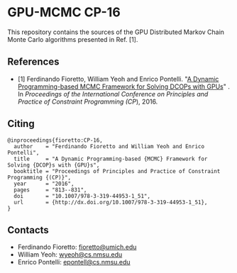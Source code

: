 # GPU-MCMC CP-16

This repository contains the sources of the GPU Distributed Markov Chain Monte Carlo algorithms presented in Ref. [1].


## References
- [1] 
Ferdinando Fioretto, William Yeoh and Enrico Pontelli. "[A Dynamic Programming-based MCMC Framework for Solving DCOPs with GPUs](http://link.springer.com/chapter/10.1007%2F978-3-319-44953-1_51)" . In *Proceedings of the International Conference on Principles and Practice of Constraint Programming (CP*), 2016. 


## Citing
```
@inproceedings{fioretto:CP-16,
  author    = "Ferdinando Fioretto and William Yeoh and Enrico Pontelli",
  title     = "A Dynamic Programming-based {MCMC} Framework for Solving {DCOP}s with {GPU}s",
  booktitle = "Proceedings of Principles and Practice of Constraint Programming {(CP)}",
  year      = "2016",
  pages     = "813--831",
  doi       = "10.1007/978-3-319-44953-1_51",
  url       = {http://dx.doi.org/10.1007/978-3-319-44953-1_51},
}
```

## Contacts
- Ferdinando Fioretto: fioretto@umich.edu
- William Yeoh: wyeoh@cs.nmsu.edu
- Enrico Pontelli: epontell@cs.nmsu.edu